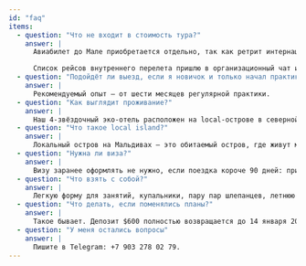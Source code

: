 ```yaml
---
id: "faq"
items:
  - question: "Что не входит в стоимость тура?"
    answer: |
      Авиабилет до Мале приобретается отдельно, так как ретрит интернациональный. Рекомендуется прибывать на Мале 14.03 до 10:00 (вылет на наш остров в 11:40, на крайний случай — в 15:20). В стоимость не входят экскурсии: от 40–50$, на месте выбираем оптимальные варианты для тех, кто захочет поехать.

      Список рейсов внутреннего перелета пришлю в организационный чат или по вашему запросу.
  - question: "Подойдёт ли выезд, если я новичок и только начал практику?"
    answer: |
      Рекомендуемый опыт — от шести месяцев регулярной практики.
  - question: "Как выглядит проживание?"
    answer: |
      Наш 4-звёздочный эко-отель расположен на local-острове в северной части Мальдив. Отель среди тропического леса и выходит к частному пляжу. В комнатах одна или две отдельные кровати. В числе удобств: кондиционер, Wi-Fi, фен, мини-холодильник, чайник, бесплатная вода, чай, кофе, гигиенические мелочи, обслуживание дважды в день.
  - question: "Что такое local island?"
    answer: |
      Локальный остров на Мальдивах — это обитаемый остров, где живут местные жители, в отличие от курортных островов. Локальные острова Мальдив дают возможность прикоснуться к настоящей жизни страны и её традициям. Так как Мальдивы — мусульманская страна, здесь ценят скромность: на общественных пляжах туристы отдыхают в закрытых купальниках (для бикини обычно выделены отдельные bikini beaches; в распоряжении нашего отеля 1,5 км частного пляжа), а за пределами пляжа и отеля лучше выбирать более закрытую одежду (прикрывать плечи и колени).
  - question: "Нужна ли виза?"
    answer: |
      Визу заранее оформлять не нужно, если поездка короче 90 дней: при въезде ставят штамп в паспорт. Электронную декларацию туриста заполняем на [сайте миграционной службы Мальдив](https://imuga.immigration.gov.mv/) в течение 96 часов до вылета.
  - question: "Что взять с собой?"
    answer: |
      Легкую форму для занятий, купальники, пару пар шлепанцев, летнюю одежду (в том числе закрывающую плечи и колени), головной убор, очки и, если есть, маску для снорклинга. Обязательно возьмите аптечку, средства от солнца (SPF50+), от укусов насекомых. Солнце очень активное — пригодится лайкра или леггинсы для плавания. В отеле есть оборудование, но лучше взять свой коврик, ремень, блоки (по возможности, можно одну пару на двоих) и маленькое спортивное полотенце.
  - question: "Что делать, если поменялись планы?"
    answer: |
      Такое бывает. Депозит $600 полностью возвращается до 14 января 2026. При отмене после этой даты возвращается только $400, но вы можете самостоятельно найти замену на свое место (я также помогу с поиском).
  - question: "У меня остались вопросы"
    answer: |
      Пишите в Telegram: +7 903 278 02 79.
---
```

